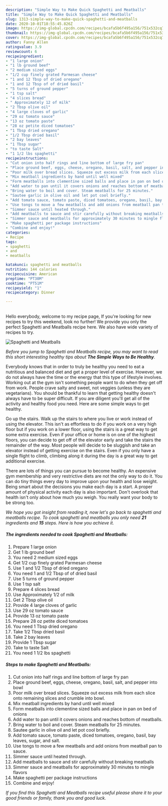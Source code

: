 ```yaml
---
description: "Simple Way to Make Quick Spaghetti and Meatballs"
title: "Simple Way to Make Quick Spaghetti and Meatballs"
slug: 1313-simple-way-to-make-quick-spaghetti-and-meatballs
date: 2020-10-01T18:55:45.826Z
image: https://img-global.cpcdn.com/recipes/bcafa5b6f495a156/751x532cq70/spaghetti-and-meatballs-recipe-main-photo.jpg
thumbnail: https://img-global.cpcdn.com/recipes/bcafa5b6f495a156/751x532cq70/spaghetti-and-meatballs-recipe-main-photo.jpg
cover: https://img-global.cpcdn.com/recipes/bcafa5b6f495a156/751x532cq70/spaghetti-and-meatballs-recipe-main-photo.jpg
author: Fanny Allen
ratingvalue: 3.9
reviewcount: 6
recipeingredient:
- "1 large onion"
- "1 lb ground beef"
- "2 medium sized eggs"
- "1/2 cup finely grated Parmesan cheese"
- "1 and 12 Tbsp of dried oregano"
- "1 and 12 Tbsp of of dried basil"
- "5 turns of ground pepper"
- "1 tsp salt"
- "4 slices bread"
- " Approximately 12 of milk"
- "2 Tbsp olive oil"
- "4 large cloves of garlic"
- "29 oz tomato sauce"
- "13 oz tomato paste"
- "28 oz petite diced tomatoes"
- "1 Tbsp dried oregano"
- "1/2 Tbsp dried basil"
- "2 bay leaves"
- "1 Tbsp sugar"
- "to taste Salt"
- "1 1/2 lbs spaghetti"
recipeinstructions:
- "Cut onion into half rings and line bottom of large fry pan"
- "Place ground beef, eggs, cheese, oregano, basil, salt, and pepper into bowl"
- "Poor milk over bread slices. Squeeze out excess milk from each slice onto remaining slices and crumble into bowl."
- "Mix meatball ingredients by hand until well mixed"
- "Form meatballs into clementine sized balls and place in pan on bed of onions"
- "Add water to pan until it covers onions and reaches bottom of meatballs."
- "Bring water to boil and cover. Steam meatballs for 25 minutes."
- "Sautee garlic in olive oil and let pot cool briefly."
- "Add tomato sauce, tomato paste, diced tomatoes, oregano, basil, bay leaves, sugar, and salt."
- "Use tongs to move a few meatballs and add onions from meatball pan to sauce."
- "Simmer sauce until heated through."
- "Add meatballs to sauce and stir carefully without breaking meatballs"
- "Simmer sauce and meatballs for approximately 30 minutes to mingle flavors"
- "Make spaghetti per package instructions"
- "Combine and enjoy!"
categories:
- Recipe
tags:
- spaghetti
- and
- meatballs

katakunci: spaghetti and meatballs 
nutrition: 144 calories
recipecuisine: American
preptime: "PT30M"
cooktime: "PT51M"
recipeyield: "1"
recipecategory: Dinner

---
```

<br>
Hello everybody, welcome to my recipe page, If you're looking for new recipes to try this weekend, look no further! We provide you only the perfect Spaghetti and Meatballs recipe here. We also have wide variety of recipes to try.
<br>


![Spaghetti and Meatballs](https://img-global.cpcdn.com/recipes/bcafa5b6f495a156/751x532cq70/spaghetti-and-meatballs-recipe-main-photo.jpg)

<i>Before you jump to Spaghetti and Meatballs recipe, you may want to read this short interesting healthy tips about <strong>The Simple Ways to Be Healthy</strong>.</i>

Everybody knows that in order to truly be healthy you need to eat a nutritious and balanced diet and get a proper level of exercise. However, we do not always have the time or the energy that this type of lifestyle involves. Working out at the gym isn't something people want to do when they get off from work. People crave salty and sweet, not veggies (unless they are vegetarians). You should be thankful to learn that getting healthy doesn't always have to be super difficult. If you are diligent you'll get all of the activity and healthy food you need. Here are some simple ways to get healthy.

Go up the stairs. Walk up the stairs to where you live or work instead of using the elevator. This isn't as effortless to do if you work on a very high floor but if you work on a lower floor, using the stairs is a great way to get some extra exercise. Even if your office or home is on one of the highest floors, you can decide to get off of the elevator early and take the stairs the remainder of the way. Most people will decide to be sluggish and take an elevator instead of getting exercise on the stairs. Even if you only have a single flight to climb, climbing along it during the day is a great way to get additional exercise. 

There are lots of things you can pursue to become healthy. An expensive gym membership and very restrictive diets are not the only way to do it. You can do tiny things every day to improve upon your health and lose weight. Being smart about the decisions you make each day is a start. A proper amount of physical activity each day is also important. Don't overlook that health isn't only about how much you weigh. You really want your body to be strong too. 


<i>We hope you got insight from reading it, now let's go back to spaghetti and meatballs recipe. To cook spaghetti and meatballs you only need <strong>21</strong> ingredients and <strong>15</strong> steps. Here is how you achieve it.
</i>

##### The ingredients needed to cook Spaghetti and Meatballs:

1. Prepare 1 large onion
1. Get 1 lb ground beef
1. You need 2 medium sized eggs
1. Get 1/2 cup finely grated Parmesan cheese
1. Use 1 and 1/2 Tbsp of dried oregano
1. You need 1 and 1/2 Tbsp of of dried basil
1. Use 5 turns of ground pepper
1. Use 1 tsp salt
1. Prepare 4 slices bread
1. Use  Approximately 1/2 of milk
1. Get 2 Tbsp olive oil
1. Provide 4 large cloves of garlic
1. Use 29 oz tomato sauce
1. Provide 13 oz tomato paste
1. Prepare 28 oz petite diced tomatoes
1. You need 1 Tbsp dried oregano
1. Take 1/2 Tbsp dried basil
1. Take 2 bay leaves
1. Provide 1 Tbsp sugar
1. Take to taste Salt
1. You need 1 1/2 lbs spaghetti


##### Steps to make Spaghetti and Meatballs:

1. Cut onion into half rings and line bottom of large fry pan
1. Place ground beef, eggs, cheese, oregano, basil, salt, and pepper into bowl
1. Poor milk over bread slices. Squeeze out excess milk from each slice onto remaining slices and crumble into bowl.
1. Mix meatball ingredients by hand until well mixed
1. Form meatballs into clementine sized balls and place in pan on bed of onions
1. Add water to pan until it covers onions and reaches bottom of meatballs.
1. Bring water to boil and cover. Steam meatballs for 25 minutes.
1. Sautee garlic in olive oil and let pot cool briefly.
1. Add tomato sauce, tomato paste, diced tomatoes, oregano, basil, bay leaves, sugar, and salt.
1. Use tongs to move a few meatballs and add onions from meatball pan to sauce.
1. Simmer sauce until heated through.
1. Add meatballs to sauce and stir carefully without breaking meatballs
1. Simmer sauce and meatballs for approximately 30 minutes to mingle flavors
1. Make spaghetti per package instructions
1. Combine and enjoy!


<i>If you find this Spaghetti and Meatballs recipe useful please share it to your good friends or family, thank you and good luck.</i>
